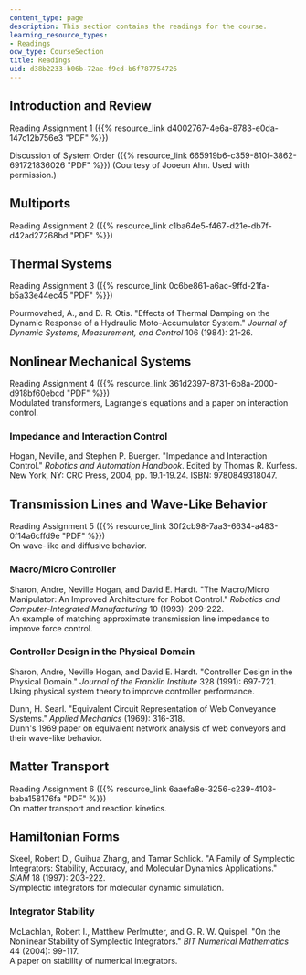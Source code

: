 ```yaml
---
content_type: page
description: This section contains the readings for the course.
learning_resource_types:
- Readings
ocw_type: CourseSection
title: Readings
uid: d38b2233-b06b-72ae-f9cd-b6f787754726
---
```


Introduction and Review
-----------------------

Reading Assignment 1 ({{% resource_link d4002767-4e6a-8783-e0da-147c12b756e3 "PDF" %}})

Discussion of System Order ({{% resource_link 665919b6-c359-810f-3862-691721836026 "PDF" %}}) (Courtesy of Jooeun Ahn. Used with permission.)

Multiports
----------

Reading Assignment 2 ({{% resource_link c1ba64e5-f467-d21e-db7f-d42ad27268bd "PDF" %}})

Thermal Systems
---------------

Reading Assignment 3 ({{% resource_link 0c6be861-a6ac-9ffd-21fa-b5a33e44ec45 "PDF" %}})

Pourmovahed, A., and D. R. Otis. "Effects of Thermal Damping on the Dynamic Response of a Hydraulic Moto-Accumulator System." _Journal of Dynamic Systems, Measurement, and Control_ 106 (1984): 21-26.

Nonlinear Mechanical Systems
----------------------------

Reading Assignment 4 ({{% resource_link 361d2397-8731-6b8a-2000-d918bf60ebcd "PDF" %}})  
Modulated transformers, Lagrange's equations and a paper on interaction control.

### Impedance and Interaction Control

Hogan, Neville, and Stephen P. Buerger. "Impedance and Interaction Control." _Robotics and Automation Handbook_. Edited by Thomas R. Kurfess. New York, NY: CRC Press, 2004, pp. 19.1-19.24. ISBN: 9780849318047.

Transmission Lines and Wave-Like Behavior
-----------------------------------------

Reading Assignment 5 ({{% resource_link 30f2cb98-7aa3-6634-a483-0f14a6cffd9e "PDF" %}})  
On wave-like and diffusive behavior.

### Macro/Micro Controller

Sharon, Andre, Neville Hogan, and David E. Hardt. "The Macro/Micro Manipulator: An Improved Architecture for Robot Control." _Robotics and Computer-Integrated Manufacturing_ 10 (1993): 209-222.  
An example of matching approximate transmission line impedance to improve force control.

### Controller Design in the Physical Domain

Sharon, Andre, Neville Hogan, and David E. Hardt. "Controller Design in the Physical Domain." _Journal of the Franklin Institute_ 328 (1991): 697-721.  
Using physical system theory to improve controller performance.

Dunn, H. Searl. "Equivalent Circuit Representation of Web Conveyance Systems." _Applied Mechanics_ (1969): 316-318.  
Dunn's 1969 paper on equivalent network analysis of web conveyors and their wave-like behavior.

Matter Transport
----------------

Reading Assignment 6 ({{% resource_link 6aaefa8e-3256-c239-4103-baba158176fa "PDF" %}})  
On matter transport and reaction kinetics.

Hamiltonian Forms
-----------------

Skeel, Robert D., Guihua Zhang, and Tamar Schlick. "A Family of Symplectic Integrators: Stability, Accuracy, and Molecular Dynamics Applications." _SIAM_ 18 (1997): 203-222.  
Symplectic integrators for molecular dynamic simulation.

### Integrator Stability

McLachlan, Robert I., Matthew Perlmutter, and G. R. W. Quispel. "On the Nonlinear Stability of Symplectic Integrators." _BIT Numerical Mathematics_ 44 (2004): 99-117.  
A paper on stability of numerical integrators.